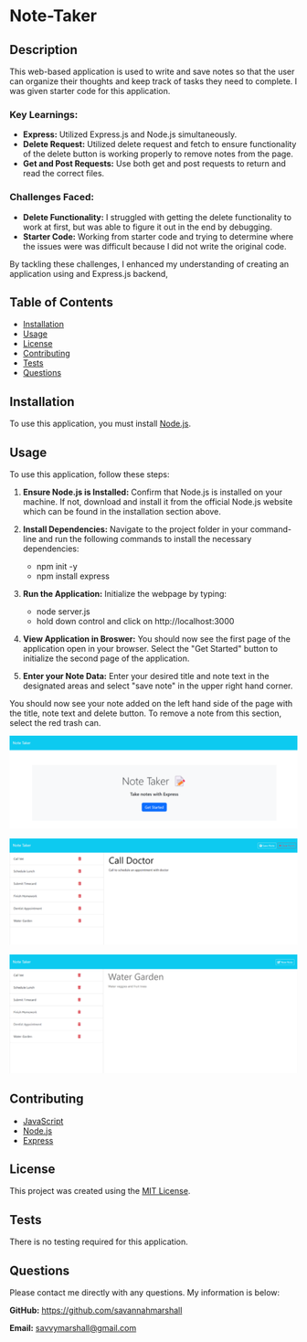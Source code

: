 # Note-Taker

## Description
This web-based application is used to write and save notes so that the user can organize their thoughts and keep track of tasks they need to complete. I was given starter code for this application.

### Key Learnings:
* **Express:** Utilized Express.js and Node.js simultaneously.
* **Delete Request:** Utilized delete request and fetch to ensure functionality of the delete button is working properly to remove notes from the page.
* **Get and Post Requests:** Use both get and post requests to return and read the correct files.

### Challenges Faced:
* **Delete Functionality:** I struggled with getting the delete functionality to work at first, but was able to figure it out in the end by debugging.
* **Starter Code:** Working from starter code and trying to determine where the issues were was difficult because I did not write the original code.

By tackling these challenges, I enhanced my understanding of creating an application using and Express.js backend, 

## Table of Contents
  
- [Installation](#installation)
- [Usage](#usage)
- [License](#license)
- [Contributing](#contributing)
- [Tests](#tests)
- [Questions](#questions)

## Installation
To use this application, you must install [Node.js](https://nodejs.org/en).

## Usage

To use this application, follow these steps:

1. **Ensure Node.js is Installed:** Confirm that Node.js is installed on your machine. If not, download and install it from the official Node.js website which can be found in the installation section above.

2. **Install Dependencies:** Navigate to the project folder in your command-line and run the following commands to install the necessary dependencies:
   * npm init -y
   * npm install express
3. **Run the Application:** Initialize the webpage by typing:
   * node server.js
   * hold down control and click on  http://localhost:3000
4. **View Application in Broswer:** You should now see the first page of the application open in your browser. Select the "Get Started" button to initialize the second page of the application.
5. **Enter your Note Data:** Enter your desired title and note text in the designated areas and select "save note" in the upper right hand corner.

You should now see your note added on the left hand side of the page with the title, note text and delete button. To remove a note from this section, select the red trash can.

![screenshot of landing page](https://github.com/savannahmarshall/Note-Taker/blob/main/public/assets/note-taker-2.png)

![screenshot of save and clear form features present](https://github.com/savannahmarshall/Note-Taker/blob/main/public/assets/note-taker-3.png)

![screenshot of note examples](https://github.com/savannahmarshall/Note-Taker/blob/main/public/assets/note-taker-1.png)



## Contributing
* [JavaScript](https://www.javascript.com/)
* [Node.js](https://nodejs.org/en)
* [Express](https://expressjs.com/)

## License
This project was created using the [MIT License](https://opensource.org/license/MIT).

## Tests
There is no testing required for this application.

## Questions
Please contact me directly with any questions. My information is below:  

**GitHub:** https://github.com/savannahmarshall  

**Email:** savvymarshall@gmail.com
